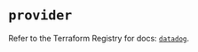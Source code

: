 # `provider`

Refer to the Terraform Registry for docs: [`datadog`](https://registry.terraform.io/providers/datadog/datadog/3.40.0/docs).
